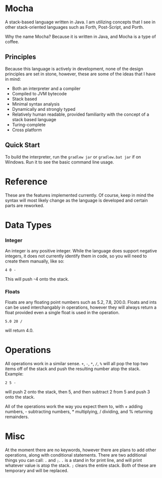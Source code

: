 # Mocha
A stack-based language written in Java. I am utilizing concepts that I see in other stack-oriented languages such as Forth, Post-Script, and Porth.

Why the name Mocha? Because it is written in Java, and Mocha is a type of coffee.

## Principles
Because this language is actively in development, none of the design principles are set in stone, however, these are some of the ideas that I have in mind:
* Both an interpreter and a compiler
* Compiled to JVM bytecode
* Stack based
* Minimal syntax analysis
* Dynamically and strongly typed
* Relatively human readable, provided familiarity with the concept of a stack based language
* Turing-complete
* Cross platform

## Quick Start
To build the interpreter, run the `gradlew jar` or `gradlew.bat jar` if on Windows.
Run it to see the basic command line usage.

# Reference
These are the features implemented currently. Of course, keep in mind the syntax will most likely change as the language is developed and certain parts are reworked.

# Data Types
### Integer
An integer is any positive integer. While the language does support negative integers, it does not currently identify them in code, so you will need to create them manually, like so:
```
4 0 -
```
This will push -4 onto the stack.

### Floats
Floats are any floating point numbers such as 5.2, 7.8, 200.0. Floats and ints can be used interchangably in operations, however they will always return a float provided even a single float is used in the operation.
```
5.0 20 /
```
will return 4.0.

# Operations
All operations work in a similar sense. `+`, `-`, `*`, `/`, `%` will all pop the top two items off of the stack and push the resulting number atop the stack.
Example:
```
2 5 -
```
will push 2 onto the stack, then 5, and then subtract 2 from 5 and push 3 onto the stack. 

All of the operations work the way you expect them to, with + adding numbers, - subtracting numbers, * multiplying, / dividing, and % returning remainders.

# Misc
At the moment there are no keywords, however there are plans to add other operations, along with conditional statements.
There are two additional things you can call: `.` and `;`.
`.` is a stand in for print line, and will print whatever value is atop the stack.
`;` clears the entire stack.
Both of these are temporary and will be replaced.
